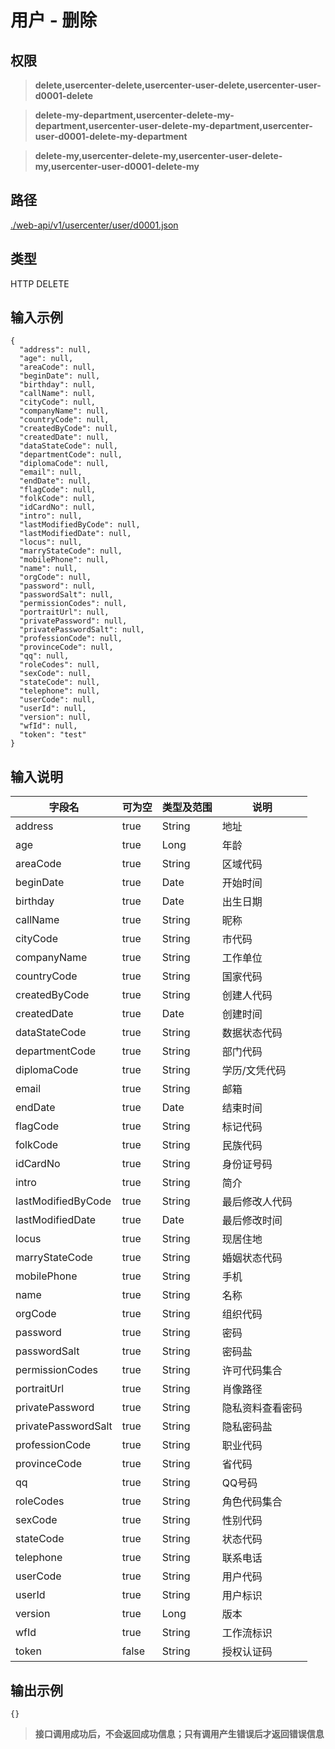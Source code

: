 # 用户 - 删除

## 权限

> **delete,usercenter-delete,usercenter-user-delete,usercenter-user-d0001-delete**

> **delete-my-department,usercenter-delete-my-department,usercenter-user-delete-my-department,usercenter-user-d0001-delete-my-department**

> **delete-my,usercenter-delete-my,usercenter-user-delete-my,usercenter-user-d0001-delete-my**

## 路径

[./web-api/v1/usercenter/user/d0001.json](./d0001.json)

## 类型

HTTP DELETE

## 输入示例

```
{
  "address": null,
  "age": null,
  "areaCode": null,
  "beginDate": null,
  "birthday": null,
  "callName": null,
  "cityCode": null,
  "companyName": null,
  "countryCode": null,
  "createdByCode": null,
  "createdDate": null,
  "dataStateCode": null,
  "departmentCode": null,
  "diplomaCode": null,
  "email": null,
  "endDate": null,
  "flagCode": null,
  "folkCode": null,
  "idCardNo": null,
  "intro": null,
  "lastModifiedByCode": null,
  "lastModifiedDate": null,
  "locus": null,
  "marryStateCode": null,
  "mobilePhone": null,
  "name": null,
  "orgCode": null,
  "password": null,
  "passwordSalt": null,
  "permissionCodes": null,
  "portraitUrl": null,
  "privatePassword": null,
  "privatePasswordSalt": null,
  "professionCode": null,
  "provinceCode": null,
  "qq": null,
  "roleCodes": null,
  "sexCode": null,
  "stateCode": null,
  "telephone": null,
  "userCode": null,
  "userId": null,
  "version": null,
  "wfId": null,
  "token": "test"
}
```

## 输入说明

字段名|可为空|类型及范围|说明
---|---|---|---
address|true|String|地址
age|true|Long|年龄
areaCode|true|String|区域代码
beginDate|true|Date|开始时间
birthday|true|Date|出生日期
callName|true|String|昵称
cityCode|true|String|市代码
companyName|true|String|工作单位
countryCode|true|String|国家代码
createdByCode|true|String|创建人代码
createdDate|true|Date|创建时间
dataStateCode|true|String|数据状态代码
departmentCode|true|String|部门代码
diplomaCode|true|String|学历/文凭代码
email|true|String|邮箱
endDate|true|Date|结束时间
flagCode|true|String|标记代码
folkCode|true|String|民族代码
idCardNo|true|String|身份证号码
intro|true|String|简介
lastModifiedByCode|true|String|最后修改人代码
lastModifiedDate|true|Date|最后修改时间
locus|true|String|现居住地
marryStateCode|true|String|婚姻状态代码
mobilePhone|true|String|手机
name|true|String|名称
orgCode|true|String|组织代码
password|true|String|密码
passwordSalt|true|String|密码盐
permissionCodes|true|String|许可代码集合
portraitUrl|true|String|肖像路径
privatePassword|true|String|隐私资料查看密码
privatePasswordSalt|true|String|隐私密码盐
professionCode|true|String|职业代码
provinceCode|true|String|省代码
qq|true|String|QQ号码
roleCodes|true|String|角色代码集合
sexCode|true|String|性别代码
stateCode|true|String|状态代码
telephone|true|String|联系电话
userCode|true|String|用户代码
userId|true|String|用户标识
version|true|Long|版本
wfId|true|String|工作流标识
token|false|String|授权认证码

## 输出示例

```
{}
```

> **接口调用成功后，不会返回成功信息；只有调用产生错误后才返回错误信息**